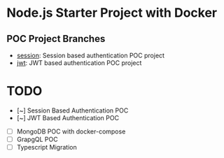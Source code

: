 # Node.js Starter Project with Docker

## POC Project Branches

- [session](https://github.com/dvsource/node-docker-start/tree/session): Session based authentication POC project
- [jwt](https://github.com/dvsource/node-docker-start/tree/jwt): JWT based authentication POC project

# TODO

- [~] Session Based Authentication POC
- [~] JWT Based Authentication POC
- [ ] MongoDB POC with docker-compose
- [ ] GrapgQL POC
- [ ] Typescript Migration